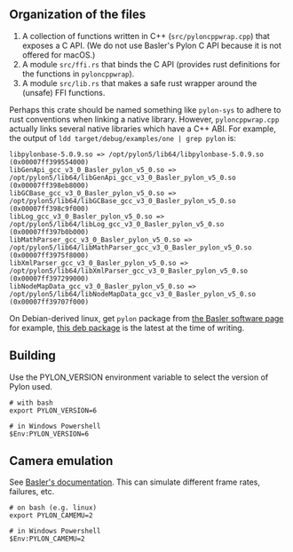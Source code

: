 ## Organization of the files

1) A collection of functions written in C++ (`src/pyloncppwrap.cpp`) that exposes
   a C API. (We do not use Basler's Pylon C API because it is not offered for
   macOS.)
2) A module `src/ffi.rs` that binds the C API (provides rust definitions
   for the functions in `pyloncppwrap`).
3) A module `src/lib.rs` that makes a safe rust wrapper
   around the (unsafe) FFI functions.

Perhaps this crate should be named something like `pylon-sys` to adhere to rust
conventions when linking a native library. However, `pyloncppwrap.cpp` actually
links several native libraries which have a C++ ABI. For example, the output of `ldd
target/debug/examples/one | grep pylon` is:

```
libpylonbase-5.0.9.so => /opt/pylon5/lib64/libpylonbase-5.0.9.so (0x00007ff399554000)
libGenApi_gcc_v3_0_Basler_pylon_v5_0.so => /opt/pylon5/lib64/libGenApi_gcc_v3_0_Basler_pylon_v5_0.so (0x00007ff398eb8000)
libGCBase_gcc_v3_0_Basler_pylon_v5_0.so => /opt/pylon5/lib64/libGCBase_gcc_v3_0_Basler_pylon_v5_0.so (0x00007ff398c9f000)
libLog_gcc_v3_0_Basler_pylon_v5_0.so => /opt/pylon5/lib64/libLog_gcc_v3_0_Basler_pylon_v5_0.so (0x00007ff397b0b000)
libMathParser_gcc_v3_0_Basler_pylon_v5_0.so => /opt/pylon5/lib64/libMathParser_gcc_v3_0_Basler_pylon_v5_0.so (0x00007ff3975f8000)
libXmlParser_gcc_v3_0_Basler_pylon_v5_0.so => /opt/pylon5/lib64/libXmlParser_gcc_v3_0_Basler_pylon_v5_0.so (0x00007ff397299000)
libNodeMapData_gcc_v3_0_Basler_pylon_v5_0.so => /opt/pylon5/lib64/libNodeMapData_gcc_v3_0_Basler_pylon_v5_0.so (0x00007ff39707f000)
```

On Debian-derived linux, get `pylon` package from [the Basler software
page](https://www.baslerweb.com/en/support/downloads/software-downloads/#type=pylonsoftware;version=all;os=linuxx86)
for example, [this deb
package](https://www.baslerweb.com/en/support/downloads/software-downloads/pylon-5-0-9-linux-x86-64-bit-debian/)
is the latest at the time of writing.

## Building

Use the PYLON_VERSION environment variable to select the version of Pylon used.

```text
# with bash
export PYLON_VERSION=6
```

```text
# in Windows Powershell
$Env:PYLON_VERSION=6
```

## Camera emulation

See [Basler's documentation](https://docs.baslerweb.com/camera-emulation.html). This can
simulate different frame rates, failures, etc.

```text
# on bash (e.g. linux)
export PYLON_CAMEMU=2
```

```text
# in Windows Powershell
$Env:PYLON_CAMEMU=2
```
